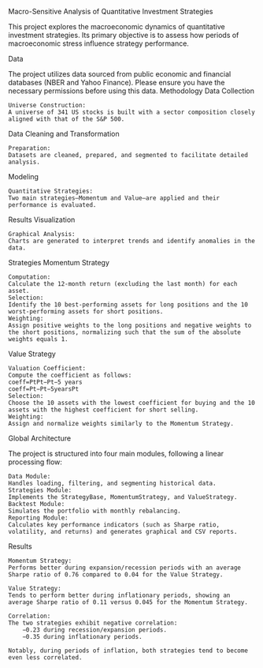 Macro-Sensitive Analysis of Quantitative Investment Strategies

This project explores the macroeconomic dynamics of quantitative investment strategies. Its primary objective is to assess how periods of macroeconomic stress influence strategy performance.

Data

The project utilizes data sourced from public economic and financial databases (NBER and Yahoo Finance). Please ensure you have the necessary permissions before using this data.
Methodology
Data Collection

    Universe Construction:
    A universe of 341 US stocks is built with a sector composition closely aligned with that of the S&P 500.

Data Cleaning and Transformation

    Preparation:
    Datasets are cleaned, prepared, and segmented to facilitate detailed analysis.

Modeling

    Quantitative Strategies:
    Two main strategies—Momentum and Value—are applied and their performance is evaluated.

Results Visualization

    Graphical Analysis:
    Charts are generated to interpret trends and identify anomalies in the data.

Strategies
Momentum Strategy

    Computation:
    Calculate the 12-month return (excluding the last month) for each asset.
    Selection:
    Identify the 10 best-performing assets for long positions and the 10 worst-performing assets for short positions.
    Weighting:
    Assign positive weights to the long positions and negative weights to the short positions, normalizing such that the sum of the absolute weights equals 1.

Value Strategy

    Valuation Coefficient:
    Compute the coefficient as follows:
    coeff=PtPt−Pt−5 years
    coeff=Pt​−Pt−5years​Pt​​
    Selection:
    Choose the 10 assets with the lowest coefficient for buying and the 10 assets with the highest coefficient for short selling.
    Weighting:
    Assign and normalize weights similarly to the Momentum Strategy.

Global Architecture

The project is structured into four main modules, following a linear processing flow:

    Data Module:
    Handles loading, filtering, and segmenting historical data.
    Strategies Module:
    Implements the StrategyBase, MomentumStrategy, and ValueStrategy.
    Backtest Module:
    Simulates the portfolio with monthly rebalancing.
    Reporting Module:
    Calculates key performance indicators (such as Sharpe ratio, volatility, and returns) and generates graphical and CSV reports.

Results

    Momentum Strategy:
    Performs better during expansion/recession periods with an average Sharpe ratio of 0.76 compared to 0.04 for the Value Strategy.

    Value Strategy:
    Tends to perform better during inflationary periods, showing an average Sharpe ratio of 0.11 versus 0.045 for the Momentum Strategy.

    Correlation:
    The two strategies exhibit negative correlation:
        −0.23 during recession/expansion periods.
        −0.35 during inflationary periods.

    Notably, during periods of inflation, both strategies tend to become even less correlated.
